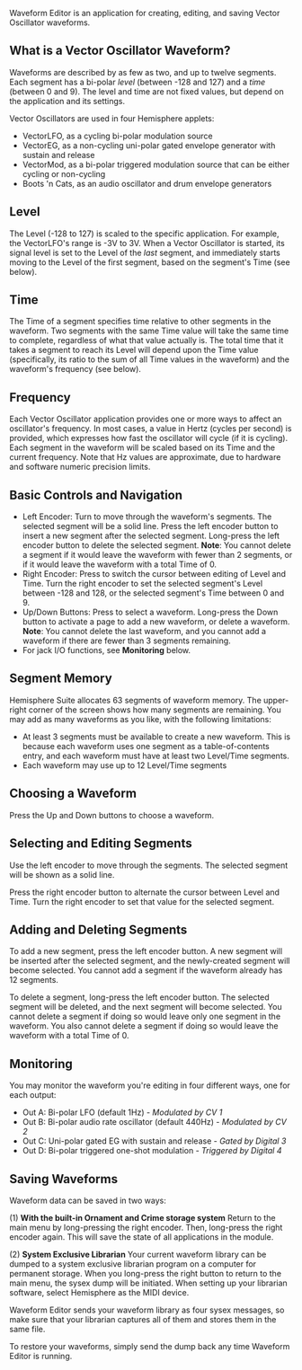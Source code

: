 Waveform Editor is an application for creating, editing, and saving Vector Oscillator waveforms.

## What is a Vector Oscillator Waveform?

Waveforms are described by as few as two, and up to twelve segments. Each segment has a bi-polar _level_ (between -128 and 127) and a _time_ (between 0 and 9). The level and time are not fixed values, but depend on the application and its settings.

Vector Oscillators are used in four Hemisphere applets:

* VectorLFO, as a cycling bi-polar modulation source
* VectorEG, as a non-cycling uni-polar gated envelope generator with sustain and release
* VectorMod, as a bi-polar triggered modulation source that can be either cycling or non-cycling
* Boots 'n Cats, as an audio oscillator and drum envelope generators

## Level

The Level (-128 to 127) is scaled to the specific application. For example, the VectorLFO's range is -3V to 3V. When a Vector Oscillator is started, its signal level is set to the Level of the _last_ segment, and immediately starts moving to the Level of the first segment, based on the segment's Time (see below).

## Time

The Time of a segment specifies time relative to other segments in the waveform. Two segments with the same Time value will take the same time to complete, regardless of what that value actually is. The total time that it takes a segment to reach its Level will depend upon the Time value (specifically, its ratio to the sum of all Time values in the waveform) and the waveform's frequency (see below).

## Frequency

Each Vector Oscillator application provides one or more ways to affect an oscillator's frequency. In most cases, a value in Hertz (cycles per second) is provided, which expresses how fast the oscillator will cycle (if it is cycling). Each segment in the waveform will be scaled based on its Time and the current frequency. Note that Hz values are approximate, due to hardware and software numeric precision limits.

## Basic Controls and Navigation

* Left Encoder: Turn to move through the waveform's segments. The selected segment will be a solid line. Press the left encoder button to insert a new segment after the selected segment. Long-press the left encoder button to delete the selected segment. **Note**: You cannot delete a segment if it would leave the waveform with fewer than 2 segments, or if it would leave the waveform with a total Time of 0.
* Right Encoder: Press to switch the cursor between editing of Level and Time. Turn the right encoder to set the selected segment's Level between -128 and 128, or the selected segment's Time between 0 and 9.
* Up/Down Buttons: Press to select a waveform. Long-press the Down button to activate a page to add a new waveform, or delete a waveform. **Note**: You cannot delete the last waveform, and you cannot add a waveform if there are fewer than 3 segments remaining.
* For jack I/O functions, see **Monitoring** below.

## Segment Memory

Hemisphere Suite allocates 63 segments of waveform memory. The upper-right corner of the screen shows how many segments are remaining. You may add as many waveforms as you like, with the following limitations:

* At least 3 segments must be available to create a new waveform. This is because each waveform uses one segment as a table-of-contents entry, and each waveform must have at least two Level/Time segments.
* Each waveform may use up to 12 Level/Time segments

## Choosing a Waveform

Press the Up and Down buttons to choose a waveform.

## Selecting and Editing Segments

Use the left encoder to move through the segments. The selected segment will be shown as a solid line.

Press the right encoder button to alternate the cursor between Level and Time. Turn the right encoder to set that value for the selected segment.

## Adding and Deleting Segments

To add a new segment, press the left encoder button. A new segment will be inserted after the selected segment, and the newly-created segment will become selected. You cannot add a segment if the waveform already has 12 segments.

To delete a segment, long-press the left encoder button. The selected segment will be deleted, and the next segment will become selected. You cannot delete a segment if doing so would leave only one segment in the waveform. You also cannot delete a segment if doing so would leave the waveform with a total Time of 0.

## Monitoring

You may monitor the waveform you're editing in four different ways, one for each output:

* Out A: Bi-polar LFO (default 1Hz) - _Modulated by CV 1_
* Out B: Bi-polar audio rate oscillator (default 440Hz) - _Modulated by CV 2_
* Out C: Uni-polar gated EG with sustain and release - _Gated by Digital 3_
* Out D: Bi-polar triggered one-shot modulation - _Triggered by Digital 4_

## Saving Waveforms

Waveform data can be saved in two ways:

(1) **With the built-in Ornament and Crime storage system** Return to the main menu by long-pressing the right encoder. Then, long-press the right encoder again. This will save the state of all applications in the module.

(2) **System Exclusive Librarian** Your current waveform library can be dumped to a system exclusive librarian program on a computer for permanent storage. When you long-press the right button to return to the main menu, the sysex dump will be initiated. When setting up your librarian software, select Hemisphere as the MIDI device.

Waveform Editor sends your waveform library as four sysex messages, so make sure that your librarian captures all of them and stores them in the same file.

To restore your waveforms, simply send the dump back any time Waveform Editor is running.